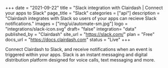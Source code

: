 +++
date = "2021-09-22"
title = "Slack integration with Clairdash | Connect your apps to Slack"
page_title = "Slack"
categories = ["api"] 
description = "Clairdash integrates with Slack so users of your apps can recieve Slack notifications."
images = ["img/ui/automate-sm.jpg"]
logo = "integrations/slack-icon.svg"
draft= "false"
integration= "data"
published_by = "Clairdash"
site_url = "https://slack.com/"
plan = "Free"
docs_url = "https://docs.clairdash.com"
status = "Live" 
+++

Connect Clairdash to Slack, and receive notifications when an event is triggered within your apps. Slack is an instant messaging and digital distribution platform designed for voice calls, text messaging and more.